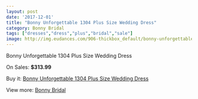 ```yaml
---
layout: post
date: '2017-12-01'
title: "Bonny Unforgettable 1304 Plus Size Wedding Dress"
category: Bonny Bridal
tags: ["dresses","dress","plus","bridal","sale"]
image: http://img.eudances.com/906-thickbox_default/bonny-unforgettable-1304-plus-size-wedding-dress.jpg
---
```

Bonny Unforgettable 1304 Plus Size Wedding Dress

On Sales: **$313.99**
<a href="https://www.eudances.com/en/bonny-bridal/316-bonny-unforgettable-1304-plus-size-wedding-dress.html"><amp-img layout="responsive" width="600" height="600" src="//img.eudances.com/906-thickbox_default/bonny-unforgettable-1304-plus-size-wedding-dress.jpg" alt="Bonny Unforgettable 1304 Plus Size Wedding Dress 0" /></a>
<a href="https://www.eudances.com/en/bonny-bridal/316-bonny-unforgettable-1304-plus-size-wedding-dress.html"><amp-img layout="responsive" width="600" height="600" src="//img.eudances.com/907-thickbox_default/bonny-unforgettable-1304-plus-size-wedding-dress.jpg" alt="Bonny Unforgettable 1304 Plus Size Wedding Dress 1" /></a>

Buy it: [Bonny Unforgettable 1304 Plus Size Wedding Dress](https://www.eudances.com/en/bonny-bridal/316-bonny-unforgettable-1304-plus-size-wedding-dress.html "Bonny Unforgettable 1304 Plus Size Wedding Dress")

View more: [Bonny Bridal](https://www.eudances.com/en/3-bonny-bridal "Bonny Bridal")